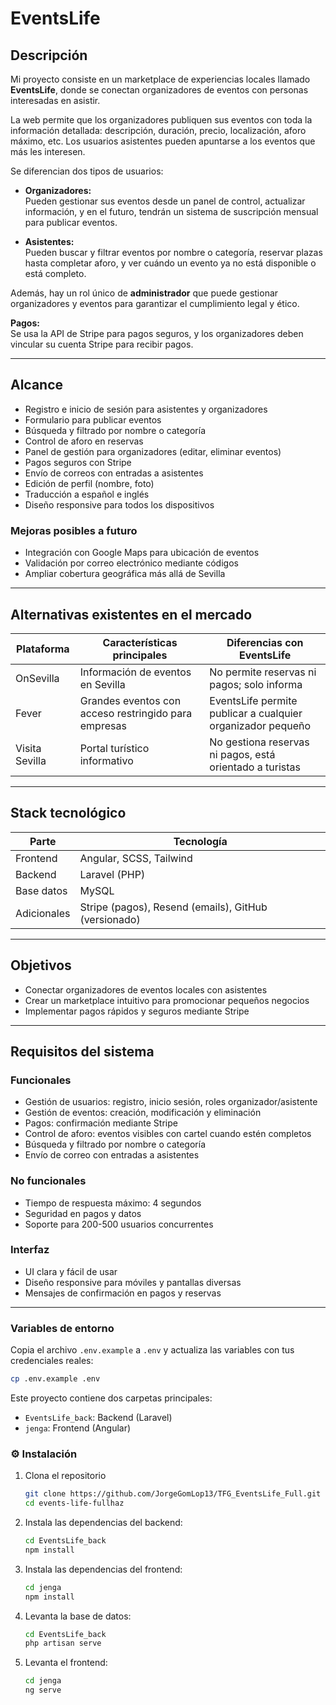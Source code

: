 # EventsLife

## Descripción

Mi proyecto consiste en un marketplace de experiencias locales llamado **EventsLife**, donde se conectan organizadores de eventos con personas interesadas en asistir.

La web permite que los organizadores publiquen sus eventos con toda la información detallada: descripción, duración, precio, localización, aforo máximo, etc. Los usuarios asistentes pueden apuntarse a los eventos que más les interesen.

Se diferencian dos tipos de usuarios:

- **Organizadores:**  
  Pueden gestionar sus eventos desde un panel de control, actualizar información, y en el futuro, tendrán un sistema de suscripción mensual para publicar eventos.

- **Asistentes:**  
  Pueden buscar y filtrar eventos por nombre o categoría, reservar plazas hasta completar aforo, y ver cuándo un evento ya no está disponible o está completo.

Además, hay un rol único de **administrador** que puede gestionar organizadores y eventos para garantizar el cumplimiento legal y ético.

**Pagos:**  
Se usa la API de Stripe para pagos seguros, y los organizadores deben vincular su cuenta Stripe para recibir pagos.

---

## Alcance

- Registro e inicio de sesión para asistentes y organizadores  
- Formulario para publicar eventos  
- Búsqueda y filtrado por nombre o categoría  
- Control de aforo en reservas  
- Panel de gestión para organizadores (editar, eliminar eventos)  
- Pagos seguros con Stripe  
- Envío de correos con entradas a asistentes  
- Edición de perfil (nombre, foto)  
- Traducción a español e inglés  
- Diseño responsive para todos los dispositivos  

### Mejoras posibles a futuro

- Integración con Google Maps para ubicación de eventos  
- Validación por correo electrónico mediante códigos  
- Ampliar cobertura geográfica más allá de Sevilla  

---

## Alternativas existentes en el mercado

| Plataforma     | Características principales                                     | Diferencias con EventsLife                                   |
|----------------|----------------------------------------------------------------|--------------------------------------------------------------|
| OnSevilla      | Información de eventos en Sevilla                              | No permite reservas ni pagos; solo informa                    |
| Fever          | Grandes eventos con acceso restringido para empresas           | EventsLife permite publicar a cualquier organizador pequeño  |
| Visita Sevilla | Portal turístico informativo                                   | No gestiona reservas ni pagos, está orientado a turistas     |

---

## Stack tecnológico

| Parte       | Tecnología                |
|-------------|--------------------------|
| Frontend    | Angular, SCSS, Tailwind   |
| Backend     | Laravel (PHP)             |
| Base datos  | MySQL                    |
| Adicionales | Stripe (pagos), Resend (emails), GitHub (versionado) |

---

## Objetivos

- Conectar organizadores de eventos locales con asistentes  
- Crear un marketplace intuitivo para promocionar pequeños negocios  
- Implementar pagos rápidos y seguros mediante Stripe  

---

## Requisitos del sistema

### Funcionales

- Gestión de usuarios: registro, inicio sesión, roles organizador/asistente  
- Gestión de eventos: creación, modificación y eliminación  
- Pagos: confirmación mediante Stripe  
- Control de aforo: eventos visibles con cartel cuando estén completos  
- Búsqueda y filtrado por nombre o categoría  
- Envío de correo con entradas a asistentes  

### No funcionales

- Tiempo de respuesta máximo: 4 segundos  
- Seguridad en pagos y datos  
- Soporte para 200-500 usuarios concurrentes  

### Interfaz

- UI clara y fácil de usar  
- Diseño responsive para móviles y pantallas diversas  
- Mensajes de confirmación en pagos y reservas  

---

### Variables de entorno

Copia el archivo `.env.example` a `.env` y actualiza las variables con tus credenciales reales:

```bash
cp .env.example .env
```

Este proyecto contiene dos carpetas principales:

- `EventsLife_back`: Backend (Laravel)
- `jenga`: Frontend (Angular)

### ⚙️ Instalación

1. Clona el repositorio  
   ```bash
   git clone https://github.com/JorgeGomLop13/TFG_EventsLife_Full.git
   cd events-life-fullhaz
   ```
2.  Instala las dependencias del backend:
    ```bash
    cd EventsLife_back
    npm install
    ```
3. Instala las dependencias del frontend:
   ```bash
   cd jenga
   npm install
   ```
4. Levanta la base de datos:
   ```bash
   cd EventsLife_back
   php artisan serve
   ```
5. Levanta el frontend:
   ```bash
   cd jenga
   ng serve
   ```

